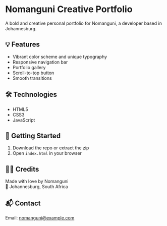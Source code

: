 # Nomanguni Creative Portfolio

A bold and creative personal portfolio for Nomanguni, a developer based in Johannesburg.

## 💡 Features

- Vibrant color scheme and unique typography
- Responsive navigation bar
- Portfolio gallery
- Scroll-to-top button
- Smooth transitions

## 🛠 Technologies

- HTML5
- CSS3
- JavaScript

## 🚀 Getting Started

1. Download the repo or extract the zip
2. Open `index.html` in your browser

## 🧑‍🎨 Credits

Made with love by Nomanguni  
📍 Johannesburg, South Africa

## 📬 Contact

Email: nomanguni@example.com
